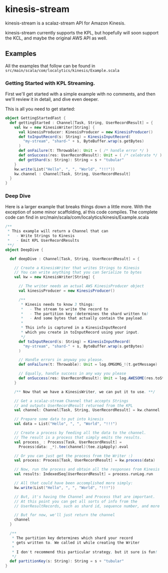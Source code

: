# kinesis-stream

kinesis-stream is a scalaz-stream API for Amazon Kinesis.

kinesis-stream currently supports the KPL, but hopefully
will soon support the KCL, and maybe the original AWS API as well.

## Examples

All the examples that follow can be found in `src/main/scala/com/localytics/kinesis/Example.scala`

### Getting Started with KPL Streaming.

First we'll get started with a simple example with no comments,
and then we'll review it in detail, and dive even deeper.

This is all you need to get started:

```scala
object GettingStartedFast {
  def gettingStarted : Channel[Task, String, UserRecordResult] = {
    val kw = new KinesisWriter[String] {
      val kinesisProducer: KinesisProducer = new KinesisProducer()
      def toInputRecord(s: String) = KinesisInputRecord(
        "my-stream", "shard-" + s, ByteBuffer.wrap(s.getBytes)
      )
      def onFailure(t: Throwable): Unit = ( /* handle error */ )
      def onSuccess(res: UserRecordResult): Unit = ( /* celebrate */ )
      def getShard(s: String): String = s + "tubular"
    }
    kw.write(List("Hello", ", ", "World", "!!!"))
    kw.channel : Channel[Task, String, UserRecordResult]
  }
}
```

### Deep Dive

Here is a larger example that breaks things down a little more.
With the exception of some minor scaffolding, al this code compiles.
The complete code can find in src/main/scala/com/localytics/kinesis/Example.scala

```scala
/**
 * This example will return a Channel that can
 *   - Write Strings to Kinesis
 *   - Emit KPL UserRecordResults
 **/
object DeepDive {

  def deepDive : Channel[Task, String, UserRecordResult] = {

    // Create a KinesisWriter that writes Strings to Kinesis
    // You can write anything that you can Serialize to bytes
    val kw = new KinesisWriter[String] {

      // The writer needs an actual AWS KinesisProducer object
      val kinesisProducer = new KinesisProducer()

      /**
       * Kinesis needs to know 3 things:
       *   - The stream to write the record to
       *   - The partition key (determines the shard written to)
       *   - And some bytes that actually contain the payload.
       *
       * This info is captured in a KinesisInputRecord
       * which you create in toInputRecord using your input.
       */
      def toInputRecord(s: String) = KinesisInputRecord(
        "my-stream", "shard-" + s, ByteBuffer.wrap(s.getBytes)
      )

      // Handle errors in anyway you please.
      def onFailure(t: Throwable): Unit = log.OMGOMG_!(t.getMessage)

      // Equally, handle success in any way you please
      def onSuccess(res: UserRecordResult): Unit = log.AWESOME(res.toString)
    }

    /** Now that we have a KinesisWriter, we can put it to use. **/

    // Get a scalaz-stream Channel that accepts Strings
    // and outputs UserRecordResult returned from the KPL
    val channel: Channel[Task, String, UserRecordResult] = kw.channel

    // Prepare some data to put into kinesis
    val data = List("Hello", ", ", "World", "!!!")

    // Create a process by feeding all the data to the channel.
    // The result is a process that simply emits the results.
    val process_ : Process[Task, UserRecordResult] =
      Process(data: _*).tee(channel)(tee.zipApply).eval

    // Or you can just get the process from the Writer :)
    val process: Process[Task, UserRecordResult] = kw.process(data)

    // Now, run the process and obtain all the responses from Kinesis
    val results: IndexedSeq[UserRecordResult] = process.runLog.run

    // All that could have been accomplished more simply:
    kw.write(List("Hello", ", ", "World", "!!!"))

    // But, it's having the Channel and Process that are important.
    // At this point you can get all sorts of info from the
    // UserResultRecords, such as shard id, sequence number, and more

    // But for now, we'll just return the channel
    channel
  }

  /**
   * The partition key determines which shard your record
   * gets written to. We called it while creating the Writer
   *
   * I don't recommend this particular strategy, but it sure is fun!
   */
  def partitionKey(s: String): String = s + "tubular"
}
```